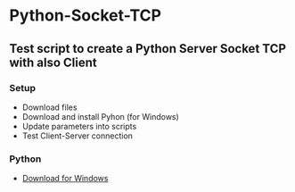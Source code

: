 ﻿# Python-Socket-TCP
## Test script to create a Python Server Socket TCP with also Client

### Setup

- Download files
- Download and install Pyhon (for Windows)
- Update parameters into scripts
- Test Client-Server connection

### Python

- [Download for Windows](https://www.python.org/downloads/)
